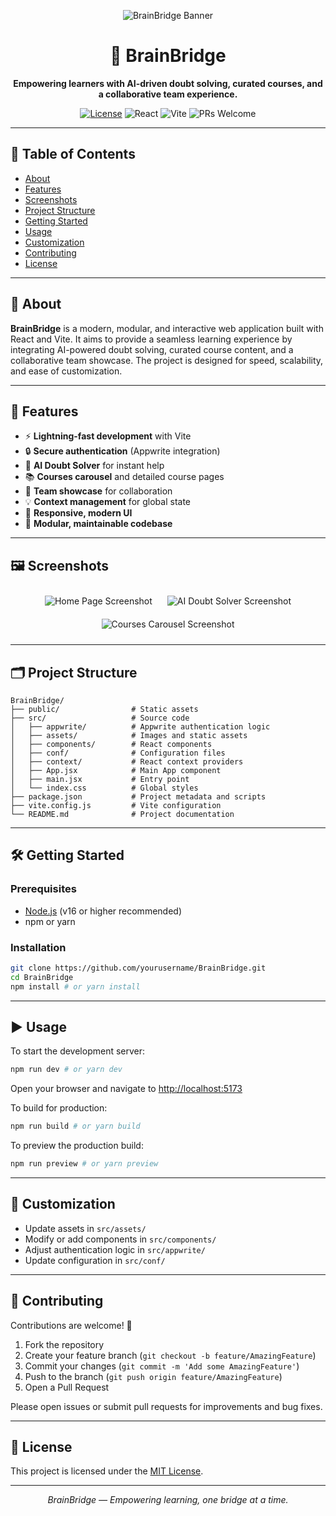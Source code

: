 <!-- PROJECT BANNER -->
<p align="center">
  <img src="https://placehold.co/800x200?text=BrainBridge" alt="BrainBridge Banner"/>
</p>

<h1 align="center">🧠 BrainBridge</h1>

<p align="center">
  <b>Empowering learners with AI-driven doubt solving, curated courses, and a collaborative team experience.</b>
</p>

<p align="center">
  <a href="https://github.com/yourusername/BrainBridge"><img src="https://img.shields.io/github/license/yourusername/BrainBridge?style=flat-square" alt="License"></a>
  <img src="https://img.shields.io/badge/React-18-blue?style=flat-square" alt="React">
  <img src="https://img.shields.io/badge/Vite-4.0-purple?style=flat-square" alt="Vite">
  <img src="https://img.shields.io/badge/PRs-welcome-brightgreen?style=flat-square" alt="PRs Welcome">
</p>

---

## 📑 Table of Contents

- [About](#about)
- [Features](#features)
- [Screenshots](#screenshots)
- [Project Structure](#project-structure)
- [Getting Started](#getting-started)
- [Usage](#usage)
- [Customization](#customization)
- [Contributing](#contributing)
- [License](#license)

---

## 📝 About

**BrainBridge** is a modern, modular, and interactive web application built with React and Vite. It aims to provide a seamless learning experience by integrating AI-powered doubt solving, curated course content, and a collaborative team showcase. The project is designed for speed, scalability, and ease of customization.

---

## 🚀 Features

- ⚡ **Lightning-fast development** with Vite
- 🔒 **Secure authentication** (Appwrite integration)
- 🤖 **AI Doubt Solver** for instant help
- 📚 **Courses carousel** and detailed course pages
- 👥 **Team showcase** for collaboration
- 💡 **Context management** for global state
- 🎨 **Responsive, modern UI**
- 🧩 **Modular, maintainable codebase**

---

## 🖼️ Screenshots

<p align="center">
  <img src="https://placehold.co/400x250?text=Home+Page" alt="Home Page Screenshot" style="margin: 10px;"/>
  <img src="https://placehold.co/400x250?text=AI+Doubt+Solver" alt="AI Doubt Solver Screenshot" style="margin: 10px;"/>
  <img src="https://placehold.co/400x250?text=Courses+Carousel" alt="Courses Carousel Screenshot" style="margin: 10px;"/>
</p>

---

## 🗂️ Project Structure

```text
BrainBridge/
├── public/                # Static assets
├── src/                   # Source code
│   ├── appwrite/          # Appwrite authentication logic
│   ├── assets/            # Images and static assets
│   ├── components/        # React components
│   ├── conf/              # Configuration files
│   ├── context/           # React context providers
│   ├── App.jsx            # Main App component
│   ├── main.jsx           # Entry point
│   └── index.css          # Global styles
├── package.json           # Project metadata and scripts
├── vite.config.js         # Vite configuration
└── README.md              # Project documentation
```

---

## 🛠️ Getting Started

### Prerequisites
- [Node.js](https://nodejs.org/) (v16 or higher recommended)
- npm or yarn

### Installation

```bash
git clone https://github.com/yourusername/BrainBridge.git
cd BrainBridge
npm install # or yarn install
```

---

## ▶️ Usage

To start the development server:

```bash
npm run dev # or yarn dev
```

Open your browser and navigate to [http://localhost:5173](http://localhost:5173)

To build for production:

```bash
npm run build # or yarn build
```

To preview the production build:

```bash
npm run preview # or yarn preview
```

---

## 🎨 Customization

- Update assets in `src/assets/`
- Modify or add components in `src/components/`
- Adjust authentication logic in `src/appwrite/`
- Update configuration in `src/conf/`

---

## 🤝 Contributing

Contributions are welcome! 🚀

1. Fork the repository
2. Create your feature branch (`git checkout -b feature/AmazingFeature`)
3. Commit your changes (`git commit -m 'Add some AmazingFeature'`)
4. Push to the branch (`git push origin feature/AmazingFeature`)
5. Open a Pull Request

Please open issues or submit pull requests for improvements and bug fixes.

---

## 📄 License

This project is licensed under the [MIT License](LICENSE).

---

<p align="center">
  <i>BrainBridge — Empowering learning, one bridge at a time.</i>
</p>
